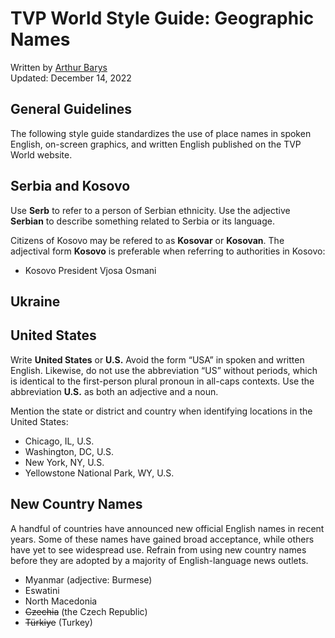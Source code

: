 # TVP World Style Guide: Geographic Names

Written by [Arthur Barys](mailto:arthur.barys@tvp.pl) \
Updated: December 14, 2022

## General Guidelines

The following style guide standardizes the use of place names in spoken English, on-screen graphics, and written English published on the TVP World website.

## Serbia and Kosovo
Use **Serb** to refer to a person of Serbian ethnicity. Use the adjective **Serbian** to describe something related to Serbia or its language.

Citizens of Kosovo may be refered to as **Kosovar** or **Kosovan**. The adjectival form **Kosovo** is preferable when referring to authorities in Kosovo:

* Kosovo President Vjosa Osmani

## Ukraine

## United States
Write **United States** or **U.S.** Avoid the form “USA” in spoken and written English. Likewise, do not use the abbreviation “US” without periods, which is identical to the first-person plural pronoun in all-caps contexts. Use the abbreviation **U.S.** as both an adjective and a noun.

Mention the state or district and country when identifying locations in the United States:

* Chicago, IL, U.S.
* Washington, DC, U.S.
* New York, NY, U.S.
* Yellowstone National Park, WY, U.S.

## New Country Names
A handful of countries have announced new official English names in recent years. Some of these names have gained broad acceptance, while others have yet to see widespread use. Refrain from using new country names before they are adopted by a majority of English-language news outlets.

* Myanmar (adjective: Burmese)
* Eswatini
* North Macedonia
* ~~Czechia~~ (the Czech Republic)
* ~~Türkiye~~ (Turkey)

